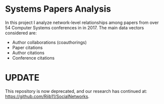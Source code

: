 # Systems Papers Analysis

In this project I analyze network-level relationships among papers from over 54 Computer Systems conferences in in 2017. The main data vectors considered are:

- Author collaborations (coauthorings)
- Paper citations
- Author citations
- Conference citations

# UPDATE

This repository is now deprecated, and our research has continued at: https://github.com/Riib11/SocialNetworks.
